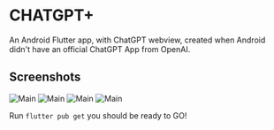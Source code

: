 # CHATGPT+

An Android Flutter app, with ChatGPT webview, created when Android didn't have an official ChatGPT App from OpenAI.

## Screenshots

![Main]()
![Main]()
![Main]()
![Main]()

Run ``flutter pub get`` you should be ready to GO!
